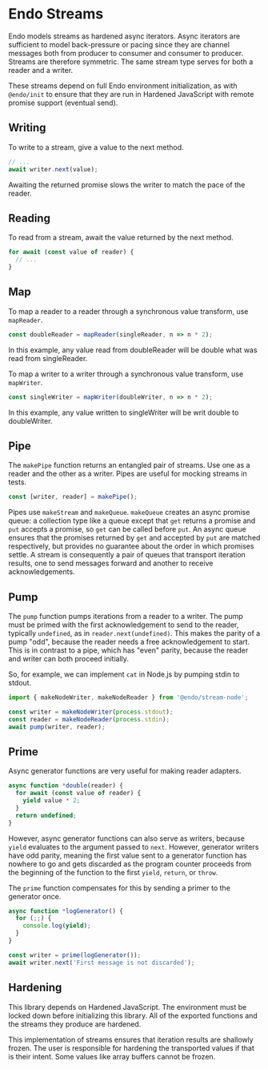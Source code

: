 # Endo Streams

Endo models streams as hardened async iterators.
Async iterators are sufficient to model back-pressure or pacing
since they are channel messages both from producer to consumer
and consumer to producer.
Streams are therefore symmetric.
The same stream type serves for both a reader and a writer.

These streams depend on full Endo environment initialization, as with `@endo/init`
to ensure that they are run in Hardened JavaScript with remote promise support
(eventual send).

## Writing

To write to a stream, give a value to the next method.

```js
// ...
await writer.next(value);
```

Awaiting the returned promise slows the writer to match the pace of the reader.

## Reading

To read from a stream, await the value returned by the next method.

```js
for await (const value of reader) {
  // ...
}
```

## Map

To map a reader to a reader through a synchronous value transform, use `mapReader`.

```js
const doubleReader = mapReader(singleReader, n => n * 2);
```

In this example, any value read from doubleReader will be double what was read
from singleReader.

To map a writer to a writer through a synchronous value transform, use
`mapWriter`.

```js
const singleWriter = mapWriter(doubleWriter, n => n * 2);
```

In this example, any value written to singleWriter will be writ double to
doubleWriter.

## Pipe

The `makePipe` function returns an entangled pair of streams.
Use one as a reader and the other as a writer.
Pipes are useful for mocking streams in tests.

```js
const [writer, reader] = makePipe();
```

Pipes use `makeStream` and `makeQueue`.
`makeQueue` creates an async promise queue: a collection type like a queue
except that `get` returns a promise and `put` accepts a promise, so `get` can
be called before `put`.
An async queue ensures that the promises returned by `get` and accepted by
`put` are matched respectively, but provides no guarantee about the order in
which promises settle.
A stream is consequently a pair of queues that transport iteration results,
one to send messages forward and another to receive acknowledgements.

## Pump

The `pump` function pumps iterations from a reader to a writer.
The pump must be primed with the first acknowledgement to send to the reader,
typically `undefined`, as in `reader.next(undefined)`.
This makes the parity of a pump "odd", because the reader needs a free
acknowledgement to start.
This is in contrast to a pipe, which has "even" parity, because the reader and
writer can both proceed initially.

So, for example, we can implement `cat` in Node.js by pumping stdin to stdout.

```js
import { makeNodeWriter, makeNodeReader } from '@endo/stream-node';

const writer = makeNodeWriter(process.stdout);
const reader = makeNodeReader(process.stdin);
await pump(writer, reader);
```

## Prime

Async generator functions are very useful for making reader adapters.

```js
async function *double(reader) {
  for await (const value of reader) {
    yield value * 2;
  }
  return undefined;
}
```

However, async generator functions can also serve as writers, because `yield`
evaluates to the argument passed to `next`.
However, generator writers have odd parity, meaning the first value sent to a
generator function has nowhere to go and gets discarded as the program counter
proceeds from the beginning of the function to the first `yield`, `return`, or
`throw`.

The `prime` function compensates for this by sending a primer to the generator
once.

```js
async function *logGenerator() {
  for (;;) {
    console.log(yield);
  }
}

const writer = prime(logGenerator());
await writer.next('First message is not discarded');
```

## Hardening

This library depends on Hardened JavaScript.
The environment must be locked down before initializing this library.
All of the exported functions and the streams they produce are hardened.

This implementation of streams ensures that iteration results are shallowly
frozen.
The user is responsible for hardening the transported values if that is their
intent.
Some values like array buffers cannot be frozen.
